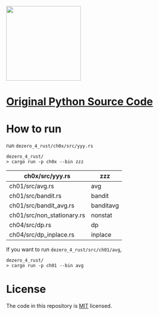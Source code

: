 [<img src="https://raw.githubusercontent.com/oreilly-japan/deep-learning-from-scratch-4/images/deep-learning-from-scratch-4.png" width="200px">](https://www.oreilly.co.jp/books/9784873117584/)

# [Original Python Source Code](https://github.com/oreilly-japan/deep-learning-from-scratch-4)

# How to run

run `dezero_4_rust/ch0x/src/yyy.rs`
```
dezero_4_rust/
> cargo run -p ch0x --bin zzz
```

| ch0x/src/yyy.rs | zzz |
| - | - |
| ch01/src/avg.rs | avg |
| ch01/src/bandit.rs | bandit |
| ch01/src/bandit_avg.rs | banditavg |
| ch01/src/non_stationary.rs | nonstat |
| ch04/src/dp.rs | dp |
| ch04/src/dp_inplace.rs | inplace |

If you want to run `dezero_4_rust/src/ch01/avg`,

```
dezero_4_rust/
> cargo run -p ch01 --bin avg
```

# License
The code in this repository is [MIT](https://opensource.org/licenses/MIT) licensed.
